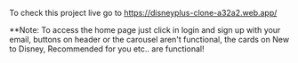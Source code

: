 
To check this project live go to https://disneyplus-clone-a32a2.web.app/


**Note: To access the home page just click in login and sign up with your email, buttons on header or the carousel aren't functional, the cards on New to Disney, Recommended for you etc.. are functional!

